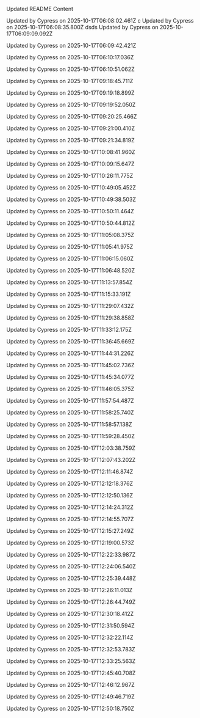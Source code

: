 Updated README Content
 
Updated by Cypress on 2025-10-17T06:08:02.461Z
  c
Updated by Cypress on 2025-10-17T06:08:35.800Z
dsds
Updated by Cypress on 2025-10-17T06:09:09.092Z

Updated by Cypress on 2025-10-17T06:09:42.421Z

Updated by Cypress on 2025-10-17T06:10:17.036Z

Updated by Cypress on 2025-10-17T06:10:51.062Z


Updated by Cypress on 2025-10-17T09:18:45.711Z

Updated by Cypress on 2025-10-17T09:19:18.899Z

Updated by Cypress on 2025-10-17T09:19:52.050Z

Updated by Cypress on 2025-10-17T09:20:25.466Z

Updated by Cypress on 2025-10-17T09:21:00.410Z

Updated by Cypress on 2025-10-17T09:21:34.819Z

Updated by Cypress on 2025-10-17T10:08:41.960Z

Updated by Cypress on 2025-10-17T10:09:15.647Z

Updated by Cypress on 2025-10-17T10:26:11.775Z

Updated by Cypress on 2025-10-17T10:49:05.452Z

Updated by Cypress on 2025-10-17T10:49:38.503Z

Updated by Cypress on 2025-10-17T10:50:11.464Z

Updated by Cypress on 2025-10-17T10:50:44.812Z

Updated by Cypress on 2025-10-17T11:05:08.375Z

Updated by Cypress on 2025-10-17T11:05:41.975Z

Updated by Cypress on 2025-10-17T11:06:15.060Z

Updated by Cypress on 2025-10-17T11:06:48.520Z

Updated by Cypress on 2025-10-17T11:13:57.854Z

Updated by Cypress on 2025-10-17T11:15:33.191Z

Updated by Cypress on 2025-10-17T11:29:07.432Z

Updated by Cypress on 2025-10-17T11:29:38.858Z

Updated by Cypress on 2025-10-17T11:33:12.175Z

Updated by Cypress on 2025-10-17T11:36:45.669Z

Updated by Cypress on 2025-10-17T11:44:31.226Z

Updated by Cypress on 2025-10-17T11:45:02.736Z

Updated by Cypress on 2025-10-17T11:45:34.077Z

Updated by Cypress on 2025-10-17T11:46:05.375Z

Updated by Cypress on 2025-10-17T11:57:54.487Z

Updated by Cypress on 2025-10-17T11:58:25.740Z

Updated by Cypress on 2025-10-17T11:58:57.138Z

Updated by Cypress on 2025-10-17T11:59:28.450Z

Updated by Cypress on 2025-10-17T12:03:38.759Z

Updated by Cypress on 2025-10-17T12:07:43.202Z

Updated by Cypress on 2025-10-17T12:11:46.874Z

Updated by Cypress on 2025-10-17T12:12:18.376Z

Updated by Cypress on 2025-10-17T12:12:50.136Z

Updated by Cypress on 2025-10-17T12:14:24.312Z

Updated by Cypress on 2025-10-17T12:14:55.707Z

Updated by Cypress on 2025-10-17T12:15:27.249Z

Updated by Cypress on 2025-10-17T12:19:00.573Z

Updated by Cypress on 2025-10-17T12:22:33.987Z

Updated by Cypress on 2025-10-17T12:24:06.540Z

Updated by Cypress on 2025-10-17T12:25:39.448Z

Updated by Cypress on 2025-10-17T12:26:11.013Z

Updated by Cypress on 2025-10-17T12:26:44.749Z

Updated by Cypress on 2025-10-17T12:30:18.412Z

Updated by Cypress on 2025-10-17T12:31:50.594Z

Updated by Cypress on 2025-10-17T12:32:22.114Z

Updated by Cypress on 2025-10-17T12:32:53.783Z

Updated by Cypress on 2025-10-17T12:33:25.563Z

Updated by Cypress on 2025-10-17T12:45:40.708Z

Updated by Cypress on 2025-10-17T12:46:12.967Z

Updated by Cypress on 2025-10-17T12:49:46.719Z

Updated by Cypress on 2025-10-17T12:50:18.750Z